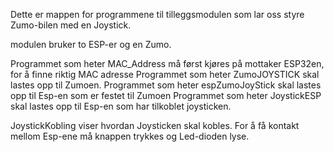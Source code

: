 Dette er mappen for programmene til tilleggsmodulen som lar oss styre Zumo-bilen med 
en Joystick.

modulen bruker to ESP-er og en Zumo.

Programmet som heter MAC_Address må først kjøres på mottaker ESP32en, for å finne riktig MAC adresse 
Programmet som heter ZumoJOYSTICK skal lastes opp til Zumoen.
Programmet som heter espZumoJoyStick skal lastes opp til Esp-en som er festet til Zumoen
Programmet som heter JoystickESP skal lastes opp til Esp-en som har tilkoblet joysticken.

JoystickKobling viser hvordan Joysticken skal kobles. For å få kontakt mellom Esp-ene
må knappen trykkes og Led-dioden lyse.
